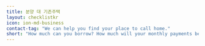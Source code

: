 ```yaml
---
title: 분양 대 기존주택
layout: checklistkr
icon: ion-md-business
contact-tag: "We can help you find your place to call home."
short: "How much can you borrow? How much will your monthly payments be?"
---
```

